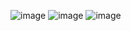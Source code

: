 ![image](https://github.com/user-attachments/assets/4863bbb5-26c1-4028-a9b4-2100cb90f210)
![image](https://github.com/user-attachments/assets/2b2986e6-e4a9-4545-aef3-b5c376a2abf3)
![image](https://github.com/user-attachments/assets/19b4d1bd-4f53-4a1f-9354-36de9cdc84e7)
